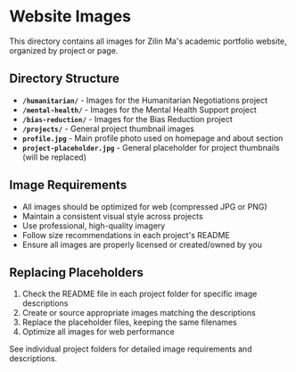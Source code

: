 # Website Images

This directory contains all images for Zilin Ma's academic portfolio website, organized by project or page.

## Directory Structure

- **`/humanitarian/`** - Images for the Humanitarian Negotiations project
- **`/mental-health/`** - Images for the Mental Health Support project 
- **`/bias-reduction/`** - Images for the Bias Reduction project
- **`/projects/`** - General project thumbnail images
- **`profile.jpg`** - Main profile photo used on homepage and about section
- **`project-placeholder.jpg`** - General placeholder for project thumbnails (will be replaced)

## Image Requirements

- All images should be optimized for web (compressed JPG or PNG)
- Maintain a consistent visual style across projects
- Use professional, high-quality imagery
- Follow size recommendations in each project's README
- Ensure all images are properly licensed or created/owned by you

## Replacing Placeholders

1. Check the README file in each project folder for specific image descriptions
2. Create or source appropriate images matching the descriptions
3. Replace the placeholder files, keeping the same filenames
4. Optimize all images for web performance

See individual project folders for detailed image requirements and descriptions. 